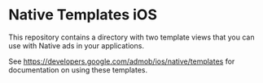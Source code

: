# Native Templates iOS

This repository contains a directory with two template views that you can use with Native ads in your applications.

See https://developers.google.com/admob/ios/native/templates for documentation on using these templates.
